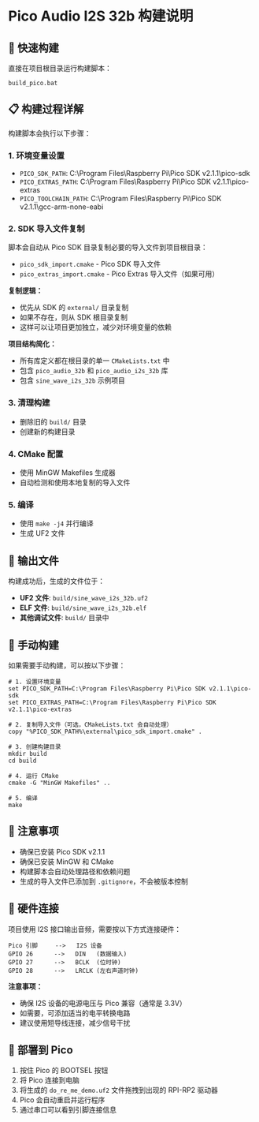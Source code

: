 # Pico Audio I2S 32b 构建说明

## 🚀 快速构建

直接在项目根目录运行构建脚本：

```batch
build_pico.bat
```

## 📋 构建过程详解

构建脚本会执行以下步骤：

### 1. 环境变量设置
- `PICO_SDK_PATH`: C:\Program Files\Raspberry Pi\Pico SDK v2.1.1\pico-sdk
- `PICO_EXTRAS_PATH`: C:\Program Files\Raspberry Pi\Pico SDK v2.1.1\pico-extras
- `PICO_TOOLCHAIN_PATH`: C:\Program Files\Raspberry Pi\Pico SDK v2.1.1\gcc-arm-none-eabi

### 2. SDK 导入文件复制
脚本会自动从 Pico SDK 目录复制必要的导入文件到项目根目录：
- `pico_sdk_import.cmake` - Pico SDK 导入文件
- `pico_extras_import.cmake` - Pico Extras 导入文件（如果可用）

**复制逻辑：**
- 优先从 SDK 的 `external/` 目录复制
- 如果不存在，则从 SDK 根目录复制
- 这样可以让项目更加独立，减少对环境变量的依赖

**项目结构简化：**
- 所有库定义都在根目录的单一 `CMakeLists.txt` 中
- 包含 `pico_audio_32b` 和 `pico_audio_i2s_32b` 库
- 包含 `sine_wave_i2s_32b` 示例项目

### 3. 清理构建
- 删除旧的 `build/` 目录
- 创建新的构建目录

### 4. CMake 配置
- 使用 MinGW Makefiles 生成器
- 自动检测和使用本地复制的导入文件

### 5. 编译
- 使用 `make -j4` 并行编译
- 生成 UF2 文件

## 📁 输出文件

构建成功后，生成的文件位于：
- **UF2 文件**: `build/sine_wave_i2s_32b.uf2`
- **ELF 文件**: `build/sine_wave_i2s_32b.elf`
- **其他调试文件**: `build/` 目录中

## 🔧 手动构建

如果需要手动构建，可以按以下步骤：

```batch
# 1. 设置环境变量
set PICO_SDK_PATH=C:\Program Files\Raspberry Pi\Pico SDK v2.1.1\pico-sdk
set PICO_EXTRAS_PATH=C:\Program Files\Raspberry Pi\Pico SDK v2.1.1\pico-extras

# 2. 复制导入文件（可选，CMakeLists.txt 会自动处理）
copy "%PICO_SDK_PATH%\external\pico_sdk_import.cmake" .

# 3. 创建构建目录
mkdir build
cd build

# 4. 运行 CMake
cmake -G "MinGW Makefiles" ..

# 5. 编译
make
```

## 📝 注意事项

- 确保已安装 Pico SDK v2.1.1
- 确保已安装 MinGW 和 CMake
- 构建脚本会自动处理路径和依赖问题
- 生成的导入文件已添加到 `.gitignore`，不会被版本控制

## 🔌 硬件连接

项目使用 I2S 接口输出音频，需要按以下方式连接硬件：

```
Pico 引脚     -->   I2S 设备
GPIO 26      -->   DIN   (数据输入)
GPIO 27      -->   BCLK  (位时钟)
GPIO 28      -->   LRCLK (左右声道时钟)
```

**注意事项：**
- 确保 I2S 设备的电源电压与 Pico 兼容（通常是 3.3V）
- 如需要，可添加适当的电平转换电路
- 建议使用短导线连接，减少信号干扰

## 🎯 部署到 Pico

1. 按住 Pico 的 BOOTSEL 按钮
2. 将 Pico 连接到电脑
3. 将生成的 `do_re_me_demo.uf2` 文件拖拽到出现的 RPI-RP2 驱动器
4. Pico 会自动重启并运行程序
5. 通过串口可以看到引脚连接信息 